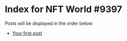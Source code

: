 # Index for NFT World #9397
Posts will be displayed in the order below:

- [Your first post](./001-first.md)

